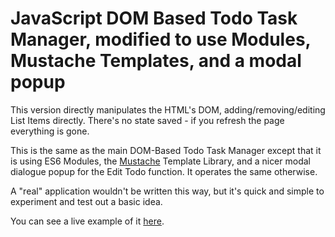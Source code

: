 # JavaScript DOM Based Todo Task Manager, modified to use Modules, Mustache Templates, and a modal popup

This version directly manipulates the HTML's DOM, adding/removing/editing List Items directly. There's no state saved - if you refresh the page everything is gone.

This is the same as the main DOM-Based Todo Task Manager except that it is using ES6 Modules, the [Mustache](https://github.com/janl/mustache.js) Template Library, and a nicer modal dialogue popup for the Edit Todo function. It operates the same otherwise.

A "real" application wouldn't be written this way, but it's quick and simple to experiment and test out a basic idea.

You can see a live example of it [here](https://sansbacher-task-manager.herokuapp.com/DOM-Based-modal/).